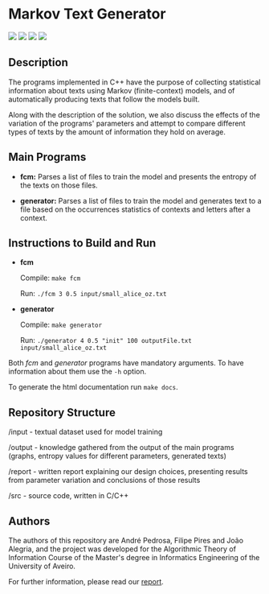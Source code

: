 # Markov Text Generator

![](https://img.shields.io/badge/Academical%20Project-Yes-success)
![](https://img.shields.io/badge/Made%20With-C++-blue)
![](https://img.shields.io/badge/License-Free%20To%20Use-green)
![](https://img.shields.io/badge/Maintained-No-red)
 
## Description

The programs implemented in C++ have the purpose of collecting statistical information about texts using Markov (finite-context) models, and of automatically producing texts that follow the models built.

Along with the description of the solution, we also discuss the effects of the variation of the programs' parameters and attempt to compare different types of texts by the amount of information they hold on average.

## Main Programs

 - **fcm:** Parses a list of files to train the model and presents the entropy of the texts on those files.
 
 - **generator:** Parses a list of files to train the model and generates text to a file based on the occurrences statistics of contexts and letters after a context.

## Instructions to Build and Run 

- **fcm**

  Compile: `make fcm`
  
  Run:     `./fcm 3 0.5 input/small_alice_oz.txt`
  
- **generator**

  Compile: `make generator`
  
  Run:     `./generator 4 0.5 "init" 100 outputFile.txt input/small_alice_oz.txt`
  
Both *fcm* and *generator* programs have mandatory arguments. To have information
about them use the `-h` option.

To generate the html documentation run `make docs`.

## Repository Structure

/input      - textual dataset used for model training

/output     - knowledge gathered from the output of the main programs (graphs, entropy values for different parameters, generated texts)

/report     - written report explaining our design choices, presenting results from parameter variation and conclusions of those results

/src        - source code, written in C/C++

## Authors

The authors of this repository are André Pedrosa, Filipe Pires and João Alegria, and the project was developed for the Algorithmic Theory of Information Course of the Master's degree in Informatics Engineering of the University of Aveiro.

For further information, please read our [report](https://github.com/FilipePires98/MarkovTextGenerator/blob/master/report/report.pdf).
